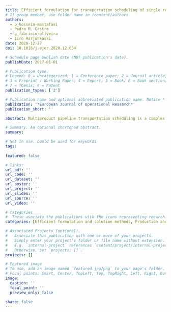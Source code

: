 ```yaml
---
title: Efficient formulation for transportation scheduling of single refinery multiproduct pipelines
# If group member, use folder name in /content/authors
authors:
  - p_hossein-mostafaei
  - Pedro M. Castro
  - g_fabricio-oliveira
  - Iiro Harjunkoski
date: 2020-12-27
doi: 10.1016/j.ejor.2020.12.034

# Schedule page publish date (NOT publication's date).
publishDate: 2017-01-01

# Publication type.
# Legend: 0 = Uncategorized; 1 = Conference paper; 2 = Journal article;
# 3 = Preprint / Working Paper; 4 = Report; 5 = Book; 6 = Book section;
# 7 = Thesis; 8 = Patent
publication_types: ['2']

# Publication name and optional abbreviated publication name. Notice * * on title. # Publication name and optional abbreviated publication name. Quote marks needed for Markdown typesetting
publication: '*European Journal of Operational Research*'
publication_short: ''

abstract: Multiproduct pipeline transportation scheduling is a complex operations research problem that is characterized by the movement of the cargo rather than the carrier. Hence, it cannot be solved using vehicle routing methods. While most formulations for short-term scheduling adopt a continuous-time representation, they often lead to suboptimal solutions because of the dependence on the number of time slots in the grid, which is difficult to predict. Furthermore, some of these formulations have poor linear relaxations due to the presence of inefficient big-M constraints. In this paper, we develop a discrete-time mixed integer linear programming (MILP) model for the detailed scheduling of a straight pipeline with a single refinery and multiple depots. The proposed formulation rigorously detects interface material generated between adjacent products and considers planned shutdowns in pipeline segments due to maintenance operations, as well as local market demands occurring at multiple intermediate due dates. The main novelty is that continuous tasks can span multiple time slots to enforce minimum batch sizes on injection and delivery nodes, which allows for the model to generate better schedules than those obtained with previously proposed formulations. To ensure an efficient model by design, we rely on generalized disjunctive programming (GDP) and on the convex hull reformulation of disjunctions, which results in stronger and often more computationally efficient formulations. We present numerical results for a set of benchmark instances and show that the proposed model applies to large-scale industrial cases.

# Summary. An optional shortened abstract.
summary: 

# Not in use. Could be used for keywords 
tags:
  
featured: false

# links:
url_pdf: ''
url_code: ''
url_dataset: ''
url_poster: ''
url_project: ''
url_slides: ''
url_source: ''
url_video: ''

# Categories
#  These asociate the publications with the icons representing reearch topics and application areas
categories: [Efficient formulation and solution methods, Production and operations planning]

# Associated Projects (optional).
#   Associate this publication with one or more of your projects.
#   Simply enter your project's folder or file name without extension.
#   E.g. `internal-project` references `content/project/internal-project/index.md`.
#   Otherwise, set `projects: []`.
projects: []

# Featured image
# To use, add an image named `featured.jpg/png` to your page's folder.
# Focal points: Smart, Center, TopLeft, Top, TopRight, Left, Right, BottomLeft, Bottom, BottomRight.
image:
  caption: ''
  focal_point: ''
  preview_only: false

share: false  
---
```

